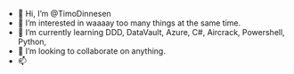 - 👋 Hi, I’m @TimoDinnesen
- 👀 I’m interested in waaaay too many things at the same time.
- 🌱 I’m currently learning DDD, DataVault, Azure, C#, Aircrack, Powershell, Python,
- 💞️ I’m looking to collaborate on anything.
- 📫 

<!---
TimoDinnesen/TimoDinnesen is a ✨ special ✨ repository because its `README.md` (this file) appears on your GitHub profile.
You can click the Preview link to take a look at your changes.
--->
